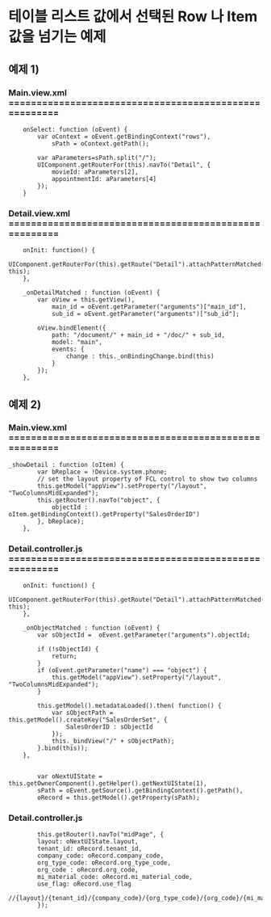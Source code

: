 # 테이블 리스트 값에서 선택된 Row 나 Item값을 넘기는 예제 


## 예제 1)

### Main.view.xml ======================================================
		onSelect: function (oEvent) {
			var oContext = oEvent.getBindingContext("rows"),
				sPath = oContext.getPath();

			var aParameters=sPath.split("/");
			UIComponent.getRouterFor(this).navTo("Detail", {
				movieId: aParameters[2],
				appointmentId: aParameters[4]
			});
		}
    
       
    
### Detail.view.xml ======================================================  
		onInit: function() {
			UIComponent.getRouterFor(this).getRoute("Detail").attachPatternMatched(this._onDetailMatched, this);
		},

		_onDetailMatched : function (oEvent) {
			var oView = this.getView(),
				main_id = oEvent.getParameter("arguments")["main_id"],
				sub_id = oEvent.getParameter("arguments")["sub_id"];

			oView.bindElement({
				path: "/document/" + main_id + "/doc/" + sub_id,
				model: "main",
				events: {
					change : this._onBindingChange.bind(this)
				}
			});
		},    
    
## 예제 2)

### Main.view.xml ======================================================

  	_showDetail : function (oItem) {
			var bReplace = !Device.system.phone;
			// set the layout property of FCL control to show two columns
			this.getModel("appView").setProperty("/layout", "TwoColumnsMidExpanded");
			this.getRouter().navTo("object", {
				objectId : oItem.getBindingContext().getProperty("SalesOrderID")
			}, bReplace);
		},
    
### Detail.controller.js  ====================================================== 

		onInit: function() {
			UIComponent.getRouterFor(this).getRoute("Detail").attachPatternMatched(this._onDetailMatched, this);
		},
    
		_onObjectMatched : function (oEvent) {
			var sObjectId =  oEvent.getParameter("arguments").objectId;

			if (!sObjectId) {
				return;
			}
			if (oEvent.getParameter("name") === "object") {
				this.getModel("appView").setProperty("/layout", "TwoColumnsMidExpanded");
			}

			this.getModel().metadataLoaded().then( function() {
				var sObjectPath = this.getModel().createKey("SalesOrderSet", {
					SalesOrderID : sObjectId
				});
				this._bindView("/" + sObjectPath);
			}.bind(this));
		},
		
		
			var oNextUIState = this.getOwnerComponent().getHelper().getNextUIState(1),
			sPath = oEvent.getSource().getBindingContext().getPath(),
			oRecord = this.getModel().getProperty(sPath);


### Detail.controller.js 

			this.getRouter().navTo("midPage", {
			layout: oNextUIState.layout, 
			tenant_id: oRecord.tenant_id,
			company_code: oRecord.company_code,
			org_type_code: oRecord.org_type_code,
			org_code : oRecord.org_code,
			mi_material_code: oRecord.mi_material_code,
			use_flag: oRecord.use_flag
			//{layout}/{tenant_id}/{company_code}/{org_type_code}/{org_code}/{mi_material_code}/{use_flag}",
			});
